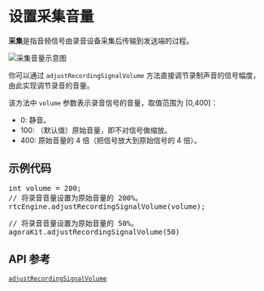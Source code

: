 # 设置采集音量

**采集**是指音频信号由录音设备采集后传输到发送端的过程。

![采集音量示意图](https://web-cdn.agora.io/docs-files/1577958939565)

你可以通过 `adjustRecordingSignalVolume` 方法直接调节录制声音的信号幅度，由此实现调节录音的音量。

该方法中 `volume` 参数表示录音信号的音量，取值范围为 [0,400]：
- 0: 静音。
- 100: （默认值）原始音量，即不对信号做缩放。
- 400: 原始音量的 4 倍（把信号放大到原始信号的 4 倍）。

## 示例代码

<pre props="android" language="java">
int volume = 200;
// 将录音音量设置为原始音量的 200%。
rtcEngine.adjustRecordingSignalVolume(volume);
</pre>

<pre props="ios" language="swift">
// 将录音音量设置为原始音量的 50%。
agoraKit.adjustRecordingSignalVolume(50)
</pre>

## API 参考

[`adjustRecordingSignalVolume`](./API%20Reference/java/classio_1_1agora_1_1rtc_1_1_rtc_engine.html#af3747f72256eb683feadbca2b742bd05)

